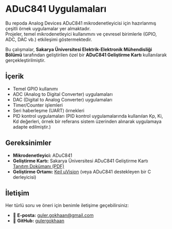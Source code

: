 
# ADuC841 Uygulamaları

Bu repoda Analog Devices ADuC841 mikrodenetleyicisi için hazırlanmış çeşitli örnek uygulamalar yer almaktadır.  
Projeler, temel mikrodenetleyici kullanımını ve çevresel birimlerle (GPIO, ADC, DAC vb.) etkileşimi göstermektedir.

Bu çalışmalar, **Sakarya Üniversitesi Elektrik-Elektronik Mühendisliği Bölümü** tarafından geliştirilen özel bir **ADuC841 Geliştirme Kartı** kullanılarak gerçekleştirilmiştir.

## İçerik

- Temel GPIO kullanımı
- ADC (Analog to Digital Converter) uygulamaları
- DAC (Digital to Analog Converter) uygulamaları
- Timer/Counter işlemleri
- Seri haberleşme (UART) örnekleri
- PID kontrol uygulamaları (PID kontrol uygulamalarında kullanılan Kp, Ki, Kd değerleri, örnek bir referans sistem üzerinden alınarak uygulamaya adapte edilmiştir.)

## Gereksinimler

- **Mikrodenetleyici:** ADuC841
- **Geliştirme Kartı:** Sakarya Üniversitesi ADuC841 Geliştirme Kartı  
  [Tanıtım Dokümanı (PDF)](https://barakli.sakarya.edu.tr/sites/barakli.sakarya.edu.tr/file/gelistirme_karti_tanitim_son3.pdf)
- **Geliştirme Ortamı:** [Keil µVision](https://www.keil.com/demo/eval/c51.htm) (veya ADuC841 destekleyen bir C derleyicisi)

## İletişim

Her türlü soru ve öneri için benimle iletişime geçebilirsiniz:

- 📧 **E-posta:** [guler.gokhaan@gmail.com](mailto:guler.gokhaan@gmail.com)
- 🔗 **GitHub:** [gulergokhaan](https://github.com/gulergokhaan)
